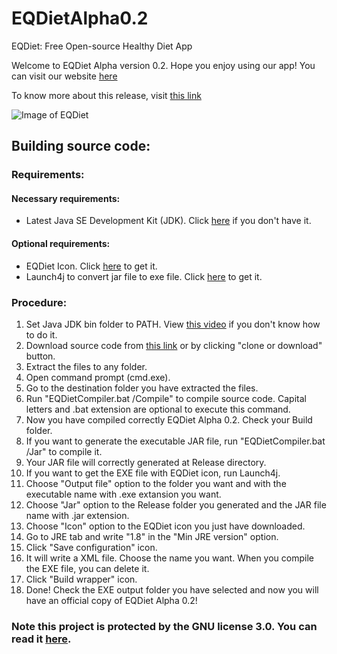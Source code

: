 # EQDietAlpha0.2
EQDiet: Free Open-source Healthy Diet App

Welcome to EQDiet Alpha version 0.2. Hope you enjoy using our app! You can visit our website [here](https://eqdiet.weebly.com)

To know more about this release, visit [this link](https://eqdiet.weebly.com/release-notes)

![Image of EQDiet](https://eqdiet.weebly.com/uploads/1/2/2/7/122786941/eqdiet_orig.png)

## Building source code:

### Requirements:

#### Necessary requirements:

- Latest Java SE Development Kit (JDK). Click [here](https://bit.ly/javadevelopmentkit) if you don't have it.

#### Optional requirements:

- EQDiet Icon. Click [here](https://drive.google.com/uc?export=download&id=1FTz1a2WWUdH8tjqEx7AUVdR1lHHBMxJK) to get it.
- Launch4j to convert jar file to exe file. Click [here](https://eqdiet.weebly.com/uploads/1/2/2/7/122786941/launch4j-3.12-win32.exe) to get it.

### Procedure:

1. Set Java JDK bin folder to PATH. View [this video](https://www.youtube.com/watch?v=vhBNV8no4CI) if you don't know how to do it.
2. Download source code from [this link](https://github.com/EQDiet/EQDietAlpha0.2/archive/master.zip) or by clicking "clone or download" button.
3. Extract the files to any folder.
4. Open command prompt (cmd.exe).
5. Go to the destination folder you have extracted the files.
6. Run "EQDietCompiler.bat /Compile" to compile source code. Capital letters and .bat extension are optional to execute this command.
7. Now you have compiled correctly EQDiet Alpha 0.2. Check your Build folder.
8. If you want to generate the executable JAR file, run "EQDietCompiler.bat /Jar" to compile it.
9. Your JAR file will correctly generated at Release directory.
10. If you want to get the EXE file with EQDiet icon, run Launch4j.
11. Choose "Output file" option to the folder you want and with the executable name with .exe extansion you want.
12. Choose "Jar" option to the Release folder you generated and the JAR file name with .jar extension.
13. Choose "Icon" option to the EQDiet icon you just have downloaded.
14. Go to JRE tab and write "1.8" in the "Min JRE version" option.
15. Click "Save configuration" icon.
16. It will write a XML file. Choose the name you want. When you compile the EXE file, you can delete it.
17. Click "Build wrapper" icon.
18. Done! Check the EXE output folder you have selected and now you will have an official copy of EQDiet Alpha 0.2!

### Note this project is protected by the GNU license 3.0. You can read it [here](https://github.com/EQDiet/EQDietAlpha0.2/blob/master/LICENSE).

